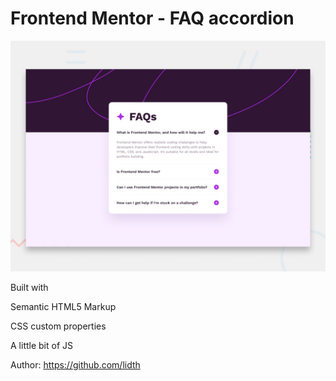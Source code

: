 # Frontend Mentor - FAQ accordion

![Design preview for the FAQ accordion coding challenge](./design/desktop-preview.jpg)

Built with

Semantic HTML5 Markup

CSS custom properties

A little bit of JS

Author:
    https://github.com/lidth